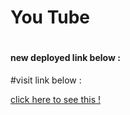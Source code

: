 <h1>You Tube<h1>
 <h4>new deployed link below : </h4>
 <p>#visit link below : </p>
 <a href="https://scenetube.netlify.app/">click here to see this !</a>